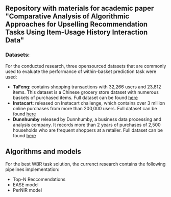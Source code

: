 ## Repository with materials for academic paper "Comparative Analysis of Algorithmic Approaches for Upselling Recommendation Tasks Using Item-Usage History Interaction Data" 


### Datasets:
For the conducted research, three opensourced datasets that are commonly used to evaluate the performance of within-basket prediction task were used: 
- **TaFeng**: contains shopping transactions with 32,266 users and 23,812 items. This dataset is a Chinese grocery store dataset with numerous baskets of purchased items. Full dataset can be found [here](https://www.kaggle.com/datasets/chiranjivdas09/ta-feng-grocery-dataset) 
- **Instacart**: released on Instacart challenge, which contains over 3 million online purchases from more than 200,000 users. Full dataset can be found [here](https://www.kaggle.com/c/instacart-market-basket-analysis/data) 
- **Dunnhumby** released by Dunnhumby, a business data processing and analysis company. It records more than 2 years of purchases of 2,500 households who are frequent shoppers at a retailer. Full dataset can be found [here](https://www.dunnhumby.com/source-files)

## Algorithms and models
For the best WBR task solution, the currenct research contains the following pipelines implementation: 
- Top-N Reccomendations
- EASE model
- PerNIR model





